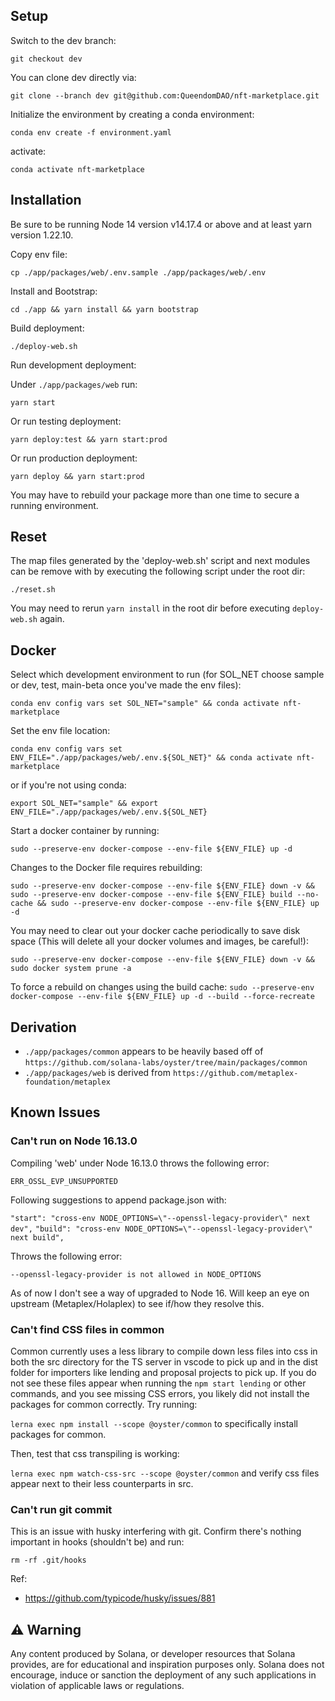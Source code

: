 ## Setup

Switch to the dev branch:

`git checkout dev`

You can clone dev directly via:

`git clone --branch dev git@github.com:QueendomDAO/nft-marketplace.git`

Initialize the environment by creating a conda environment:

`conda env create -f environment.yaml`

activate:

`conda activate nft-marketplace`

## Installation

Be sure to be running Node 14 version v14.17.4 or above and at least yarn version 1.22.10.

Copy env file:

`cp ./app/packages/web/.env.sample ./app/packages/web/.env`

Install and Bootstrap:

`cd ./app && yarn install && yarn bootstrap`

Build deployment:

`./deploy-web.sh`

Run development deployment:

Under `./app/packages/web` run:

`yarn start`

Or run testing deployment:

`yarn deploy:test && yarn start:prod`

Or run production deployment:

`yarn deploy && yarn start:prod`

You may have to rebuild your package more than one time to secure a
running environment.


## Reset

The map files generated by the 'deploy-web.sh' script and next modules can be remove with by executing the following script under the root dir:

`./reset.sh`

You may need to rerun `yarn install` in the root dir before executing `deploy-web.sh` again.

## Docker

Select which development environment to run (for SOL_NET choose sample or dev, test, main-beta once you've made the env files):

`conda env config vars set SOL_NET="sample" && conda activate nft-marketplace`

Set the env file location:

`conda env config vars set ENV_FILE="./app/packages/web/.env.${SOL_NET}" && conda activate nft-marketplace`

or if you're not using conda:

`export SOL_NET="sample" && export ENV_FILE="./app/packages/web/.env.${SOL_NET}`

Start a docker container by running:

`sudo --preserve-env docker-compose --env-file ${ENV_FILE} up -d`

Changes to the Docker file requires rebuilding:

`sudo --preserve-env docker-compose --env-file ${ENV_FILE} down -v && sudo --preserve-env docker-compose --env-file ${ENV_FILE} build --no-cache && sudo --preserve-env docker-compose --env-file ${ENV_FILE} up -d`

You may need to clear out your docker cache periodically to save disk space (This will delete all your docker volumes and images, be careful!):

`sudo --preserve-env docker-compose --env-file ${ENV_FILE} down -v && sudo docker system prune -a`

To force a rebuild on changes using the build cache:
`sudo --preserve-env docker-compose --env-file ${ENV_FILE} up -d --build --force-recreate`

## Derivation

- `./app/packages/common` appears to be heavily based off of `https://github.com/solana-labs/oyster/tree/main/packages/common`
- `./app/packages/web` is derived from `https://github.com/metaplex-foundation/metaplex`


## Known Issues

### Can't run on Node 16.13.0

Compiling 'web' under Node 16.13.0 throws the following error:

`ERR_OSSL_EVP_UNSUPPORTED`

Following suggestions to append package.json with:

`"start": "cross-env NODE_OPTIONS=\"--openssl-legacy-provider\" next dev",`
`"build": "cross-env NODE_OPTIONS=\"--openssl-legacy-provider\" next build",`

Throws the following error:

`--openssl-legacy-provider is not allowed in NODE_OPTIONS`

As of now I don't see a way of upgraded to Node 16. Will keep an eye on upstream (Metaplex/Holaplex) to see if/how they resolve this.


### Can't find CSS files in common

Common currently uses a less library to compile down less files into css in both the src directory for the TS server
in vscode to pick up and in the dist folder for importers like lending and proposal projects to pick up. If you do not see these files appear when running the `npm start lending` or other commands, and you see missing CSS errors,
you likely did not install the packages for common correctly. Try running:

`lerna exec npm install --scope @oyster/common` to specifically install packages for common.

Then, test that css transpiling is working:

`lerna exec npm watch-css-src --scope @oyster/common` and verify css files appear next to their less counterparts in src.

### Can't run git commit
This is an issue with husky interfering with git. Confirm there's nothing important in hooks (shouldn't be) and run:

`rm -rf .git/hooks`

Ref:
- https://github.com/typicode/husky/issues/881

## ⚠️ Warning

Any content produced by Solana, or developer resources that Solana provides, are for educational and inspiration purposes only. Solana does not encourage, induce or sanction the deployment of any such applications in violation of applicable laws or regulations.

